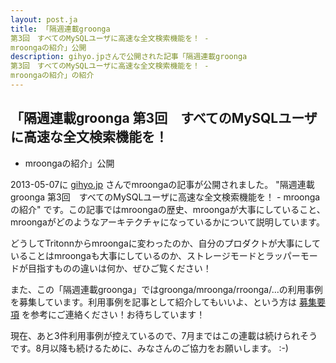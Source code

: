 ```yaml
---
layout: post.ja
title: 「隔週連載groonga
第3回　すべてのMySQLユーザに高速な全文検索機能を！ -
mroongaの紹介」公開
description: gihyo.jpさんで公開された記事「隔週連載groonga
第3回　すべてのMySQLユーザに高速な全文検索機能を！ -
mroongaの紹介」の紹介
---
```

## 「隔週連載groonga 第3回　すべてのMySQLユーザに高速な全文検索機能を！
- mroongaの紹介」公開

2013-05-07に [gihyo.jp](http://gihyo.jp/)
さんでmroongaの記事が公開されました。 "隔週連載groonga
第3回　すべてのMySQLユーザに高速な全文検索機能を！ - mroongaの紹介"
です。この記事ではmroongaの歴史、mroongaが大事にしていること、mroongaがどのようなアーキテクチャになっているかについて説明しています。

どうしてTritonnからmroongaに変わったのか、自分のプロダクトが大事にしていることはmroongaも大事にしているのか、ストレージモードとラッパーモードが目指すものの違いは何か、ぜひご覧ください！

また、この「隔週連載groonga」ではgroonga/mroonga/rroonga/...の利用事例を募集しています。利用事例を記事として紹介してもいいよ、という方は
[募集要項](http://sourceforge.jp/projects/groonga/lists/archive/dev/2013-February/001186.html)
を参考にご連絡ください！お待ちしています！

現在、あと3件利用事例が控えているので、7月まではこの連載は続けられそうです。8月以降も続けるために、みなさんのご協力をお願いします。
:-)
